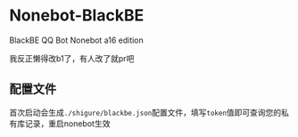 # Nonebot-BlackBE
BlackBE QQ Bot Nonebot a16 edition

我反正懒得改b1了，有人改了就pr吧

配置文件
----
首次启动会生成`./shigure/blackbe.json`配置文件，填写`token`值即可查询您的私有库记录，重启nonebot生效
